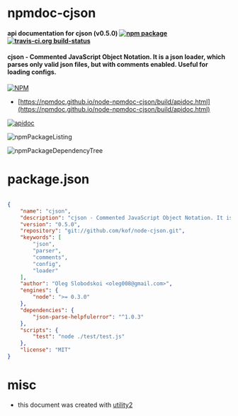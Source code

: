 # npmdoc-cjson

#### api documentation for  cjson (v0.5.0)  [![npm package](https://img.shields.io/npm/v/npmdoc-cjson.svg?style=flat-square)](https://www.npmjs.org/package/npmdoc-cjson) [![travis-ci.org build-status](https://api.travis-ci.org/npmdoc/node-npmdoc-cjson.svg)](https://travis-ci.org/npmdoc/node-npmdoc-cjson)

#### cjson - Commented JavaScript Object Notation. It is a json loader, which parses only valid json files, but with comments enabled. Useful for loading configs.

[![NPM](https://nodei.co/npm/cjson.png?downloads=true&downloadRank=true&stars=true)](https://www.npmjs.com/package/cjson)

- [https://npmdoc.github.io/node-npmdoc-cjson/build/apidoc.html](https://npmdoc.github.io/node-npmdoc-cjson/build/apidoc.html)

[![apidoc](https://npmdoc.github.io/node-npmdoc-cjson/build/screenCapture.buildCi.browser.%252Ftmp%252Fbuild%252Fapidoc.html.png)](https://npmdoc.github.io/node-npmdoc-cjson/build/apidoc.html)

![npmPackageListing](https://npmdoc.github.io/node-npmdoc-cjson/build/screenCapture.npmPackageListing.svg)

![npmPackageDependencyTree](https://npmdoc.github.io/node-npmdoc-cjson/build/screenCapture.npmPackageDependencyTree.svg)



# package.json

```json

{
    "name": "cjson",
    "description": "cjson - Commented JavaScript Object Notation. It is a json loader, which parses only valid json files, but with comments enabled. Useful for loading configs.",
    "version": "0.5.0",
    "repository": "git://github.com/kof/node-cjson.git",
    "keywords": [
        "json",
        "parser",
        "comments",
        "config",
        "loader"
    ],
    "author": "Oleg Slobodskoi <oleg008@gmail.com>",
    "engines": {
        "node": ">= 0.3.0"
    },
    "dependencies": {
        "json-parse-helpfulerror": "^1.0.3"
    },
    "scripts": {
        "test": "node ./test/test.js"
    },
    "license": "MIT"
}
```



# misc
- this document was created with [utility2](https://github.com/kaizhu256/node-utility2)
